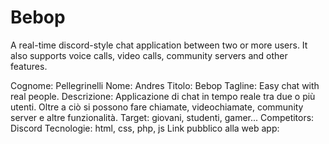# Bebop
A real-time discord-style chat application between two or more users. It also supports voice calls, video calls, community servers and other features.

Cognome: Pellegrinelli
Nome: Andres
Titolo: Bebop
Tagline: Easy chat with real people.
Descrizione: Applicazione di chat in tempo reale tra due o più utenti. Oltre a ciò si possono fare chiamate, videochiamate, community server e altre funzionalità.
Target: giovani, studenti, gamer...
Competitors: Discord
Tecnologie: html, css, php, js
Link pubblico alla web app: 
